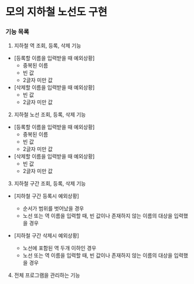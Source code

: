 # 모의 지하철 노선도 구현


### 기능 목록


1. 지하철 역 조회, 등록, 삭제 기능  
- [등록할 이름을 입력받을 때 예외상황]
	- 중복된 이름
	- 빈 값
	- 2글자 미만 값 
- [삭제할 이름을 입력받을 때 예외상황]
	- 빈 값
	- 2글자 미만 값

2. 지하철 노선 조회, 등록, 삭제 기능  
- [등록할 이름을 입력받을 때 예외상황]
	- 중복된 이름
	- 빈 값
	- 2글자 미만 값 
- [삭제할 이름을 입력받을 때 예외상황]
	- 빈 값
	- 2글자 미만 값

3. 지하철 구간 조회, 등록, 삭제 기능
- [지하철 구간 등록시 예외상황]  
	- 순서가 범위를 벗어났을 경우
	- 노선 또는 역 이름을 입력할 때, 빈 값이나 존재하지 않는 이름의 대상을 입력했을 경우
	
	
- [지하철 구간 삭제시 예외상황]  
	- 노선에 포함된 역 두개 이하인 경우
	- 노선 또는 역 이름을 입력할 때, 빈 값이나 존재하지 않는 이름의 대상을 입력했을 경우

4. 전체 프로그램을 관리하는 기능